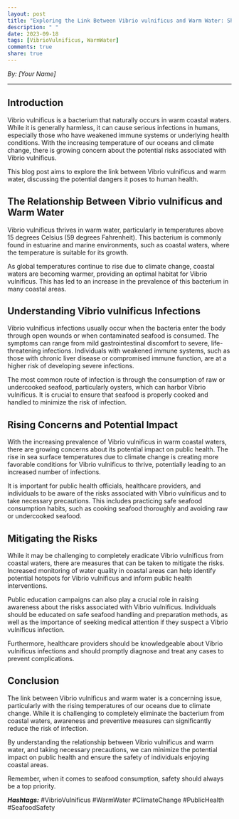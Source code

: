 ```yaml
---
layout: post
title: "Exploring the Link Between Vibrio vulnificus and Warm Water: Should We Be Concerned?"
description: " "
date: 2023-09-18
tags: [VibrioVulnificus, WarmWater]
comments: true
share: true
---
```


*By: [Your Name]*

---
## Introduction

Vibrio vulnificus is a bacterium that naturally occurs in warm coastal waters. While it is generally harmless, it can cause serious infections in humans, especially those who have weakened immune systems or underlying health conditions. With the increasing temperature of our oceans and climate change, there is growing concern about the potential risks associated with Vibrio vulnificus.

This blog post aims to explore the link between Vibrio vulnificus and warm water, discussing the potential dangers it poses to human health.

## The Relationship Between Vibrio vulnificus and Warm Water

Vibrio vulnificus thrives in warm water, particularly in temperatures above 15 degrees Celsius (59 degrees Fahrenheit). This bacterium is commonly found in estuarine and marine environments, such as coastal waters, where the temperature is suitable for its growth.

As global temperatures continue to rise due to climate change, coastal waters are becoming warmer, providing an optimal habitat for Vibrio vulnificus. This has led to an increase in the prevalence of this bacterium in many coastal areas.

## Understanding Vibrio vulnificus Infections

Vibrio vulnificus infections usually occur when the bacteria enter the body through open wounds or when contaminated seafood is consumed. The symptoms can range from mild gastrointestinal discomfort to severe, life-threatening infections. Individuals with weakened immune systems, such as those with chronic liver disease or compromised immune function, are at a higher risk of developing severe infections.

The most common route of infection is through the consumption of raw or undercooked seafood, particularly oysters, which can harbor Vibrio vulnificus. It is crucial to ensure that seafood is properly cooked and handled to minimize the risk of infection.

## Rising Concerns and Potential Impact

With the increasing prevalence of Vibrio vulnificus in warm coastal waters, there are growing concerns about its potential impact on public health. The rise in sea surface temperatures due to climate change is creating more favorable conditions for Vibrio vulnificus to thrive, potentially leading to an increased number of infections.

It is important for public health officials, healthcare providers, and individuals to be aware of the risks associated with Vibrio vulnificus and to take necessary precautions. This includes practicing safe seafood consumption habits, such as cooking seafood thoroughly and avoiding raw or undercooked seafood.

## Mitigating the Risks

While it may be challenging to completely eradicate Vibrio vulnificus from coastal waters, there are measures that can be taken to mitigate the risks. Increased monitoring of water quality in coastal areas can help identify potential hotspots for Vibrio vulnificus and inform public health interventions.

Public education campaigns can also play a crucial role in raising awareness about the risks associated with Vibrio vulnificus. Individuals should be educated on safe seafood handling and preparation methods, as well as the importance of seeking medical attention if they suspect a Vibrio vulnificus infection.

Furthermore, healthcare providers should be knowledgeable about Vibrio vulnificus infections and should promptly diagnose and treat any cases to prevent complications.

## Conclusion

The link between Vibrio vulnificus and warm water is a concerning issue, particularly with the rising temperatures of our oceans due to climate change. While it is challenging to completely eliminate the bacterium from coastal waters, awareness and preventive measures can significantly reduce the risk of infection.

By understanding the relationship between Vibrio vulnificus and warm water, and taking necessary precautions, we can minimize the potential impact on public health and ensure the safety of individuals enjoying coastal areas.

Remember, when it comes to seafood consumption, safety should always be a top priority.

***Hashtags:*** #VibrioVulnificus #WarmWater #ClimateChange #PublicHealth #SeafoodSafety